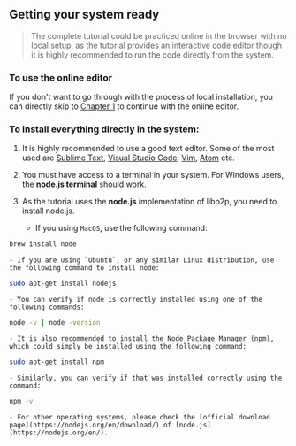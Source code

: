 ## Getting your system ready
> The complete tutorial could be practiced online in the browser with no local setup, as the tutorial provides an interactive code editor though it is highly recommended to run the code directly from the system. 

### To use the online editor
If you don't want to go through with the process of local installation, you can directly skip to [Chapter 1](1/introduction.md) to continue with the online editor.

### To install everything directly in the system:

1. It is highly recommended to use a good text editor. Some of the most used are [Sublime Text](https://www.sublimetext.com/3), [Visual Studio Code](https://visualstudio.microsoft.com/), [Vim](https://www.vim.org/), [Atom](https://atom.io/)   etc.  

2. You must have access to a terminal in your system. For Windows users, the **node.js terminal** should work.

3. As the tutorial uses the **node.js** implementation of libp2p, you need to install node.js.

    - If you using `MacOS`, use the following command:  
```bash
brew install node
```
    - If you are using `Ubuntu`, or any similar Linux distribution, use the following command to install node:
```bash
sudo apt-get install nodejs
```
	- You can verify if node is correctly installed using one of the following commands: 
```bash
node -v | node -version
```

	- It is also recommended to install the Node Package Manager (npm), which could simply be installed using the following command:
```bash
sudo apt-get install npm
```
	- Similarly, you can verify if that was installed correctly using the command:
```bash
npm -v 
```
    - For other operating systems, please check the [official download page](https://nodejs.org/en/download/) of [node.js](https://nodejs.org/en/).
